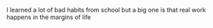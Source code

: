 I learned a lot of bad habits from school but a big one is that real work happens in the margins of life

